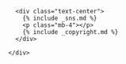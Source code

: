 <footer class="footer">

<div class="container">
  <div class="row justify-content-center">
    <div class="col-12 col-sm-12 col-md-12 col-lg-10 col-xl-10">

      <div class="text-center">
        {% include _sns.md %}
        <p class="mb-4"></p>
        {% include _copyright.md %}
      </div>

    </div>

  </div>
</div>
  
</footer>
